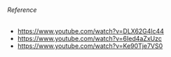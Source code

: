 
###### Reference
- https://www.youtube.com/watch?v=DLX62G4lc44
- https://www.youtube.com/watch?v=6Ied4aZxUzc
- https://www.youtube.com/watch?v=Ke90Tje7VS0
